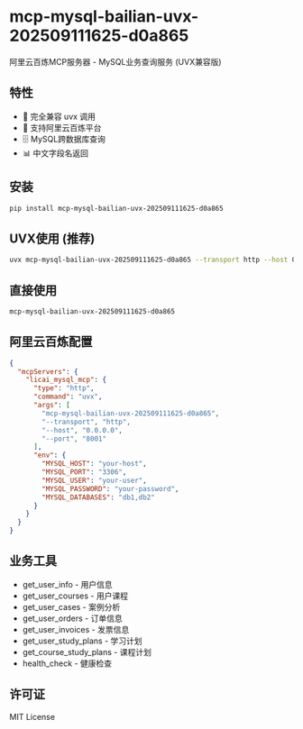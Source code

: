 # mcp-mysql-bailian-uvx-202509111625-d0a865

阿里云百炼MCP服务器 - MySQL业务查询服务 (UVX兼容版)

## 特性

- 🚀 完全兼容 uvx 调用
- 🔧 支持阿里云百炼平台
- 🗄️ MySQL跨数据库查询
- 📊 中文字段名返回

## 安装

```bash
pip install mcp-mysql-bailian-uvx-202509111625-d0a865
```

## UVX使用 (推荐)

```bash
uvx mcp-mysql-bailian-uvx-202509111625-d0a865 --transport http --host 0.0.0.0 --port 8001
```

## 直接使用

```bash
mcp-mysql-bailian-uvx-202509111625-d0a865
```

## 阿里云百炼配置

```json
{
  "mcpServers": {
    "licai_mysql_mcp": {
      "type": "http",
      "command": "uvx",
      "args": [
        "mcp-mysql-bailian-uvx-202509111625-d0a865",
        "--transport", "http",
        "--host", "0.0.0.0",
        "--port", "8001"
      ],
      "env": {
        "MYSQL_HOST": "your-host",
        "MYSQL_PORT": "3306",
        "MYSQL_USER": "your-user",
        "MYSQL_PASSWORD": "your-password",
        "MYSQL_DATABASES": "db1,db2"
      }
    }
  }
}
```

## 业务工具

- get_user_info - 用户信息
- get_user_courses - 用户课程
- get_user_cases - 案例分析
- get_user_orders - 订单信息
- get_user_invoices - 发票信息
- get_user_study_plans - 学习计划
- get_course_study_plans - 课程计划
- health_check - 健康检查

## 许可证

MIT License
